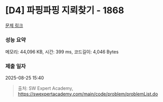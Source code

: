 # [D4] 파핑파핑 지뢰찾기 - 1868 

[문제 링크](https://swexpertacademy.com/main/code/problem/problemDetail.do?contestProbId=AV5LwsHaD1MDFAXc) 

### 성능 요약

메모리: 44,096 KB, 시간: 399 ms, 코드길이: 4,046 Bytes

### 제출 일자

2025-08-25 15:40



> 출처: SW Expert Academy, https://swexpertacademy.com/main/code/problem/problemList.do